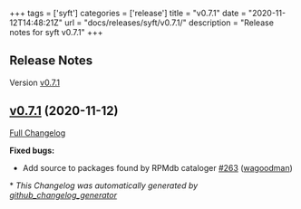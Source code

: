 +++
tags = ['syft']
categories = ['release']
title = "v0.7.1"
date = "2020-11-12T14:48:21Z"
url = "docs/releases/syft/v0.7.1/"
description = "Release notes for syft v0.7.1"
+++

## Release Notes

Version [v0.7.1](https://github.com/anchore/syft/releases/tag/v0.7.1)

## [v0.7.1](https://github.com/anchore/syft/tree/v0.7.1) (2020-11-12)

[Full Changelog](https://github.com/anchore/syft/compare/v0.7.0...v0.7.1)

**Fixed bugs:**

- Add source to packages found by RPMdb cataloger [\#263](https://github.com/anchore/syft/pull/263) ([wagoodman](https://github.com/wagoodman))



\* *This Changelog was automatically generated by [github_changelog_generator](https://github.com/github-changelog-generator/github-changelog-generator)*

